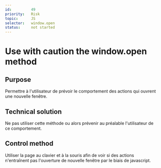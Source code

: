 ```yaml
---
id:         49
priority:   Risk
topic:      JS
selector:   window.open
status:     not started
---
```


# Use with caution the window.open method

## Purpose

Permettre à l'utilisateur de prévoir le comportement des actions qui ouvrent une nouvelle fenêtre.

## Technical solution

Ne pas utiliser cette méthode ou alors prévenir au préalable l'utilisateur de ce comportement.

## Control method

Utiliser la page au clavier et à la souris afin de voir si des actions n'entraînent pas l'ouverture de nouvelle fenêtre par le biais de javascript.